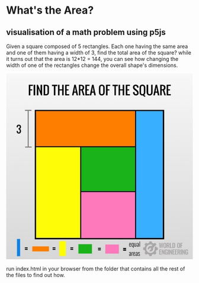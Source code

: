 # What's the Area?

## visualisation of a math problem using p5js
Given a square composed of 5 rectangles. Each one having the same area and one of them having a width of 3, find the total area of the square?
while it turns out that the area is 12*12 = 144, you can see how changing the width of one of the rectangles change the overall shape's dimensions.

![rectangles](./rectangles.jpeg)

run index.html in your browser from the folder that contains all the rest of the files to find out how.
